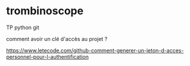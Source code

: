# trombinoscope
TP python git


comment avoir un clé d'accès au projet ?

https://www.letecode.com/github-comment-generer-un-jeton-d-acces-personnel-pour-l-authentification



